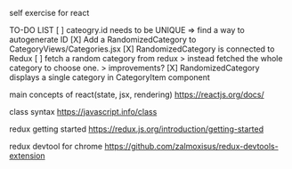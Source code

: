 self exercise for react

TO-DO LIST
[ ] cateogry.id needs to be UNIQUE => find a way to autogenerate ID
[X] Add a RandomizedCategory to CategoryViews/Categories.jsx
    [X] RandomizedCategory is connected to Redux
    [ ] fetch a random category from redux
        > instead fetched the whole category to choose one.
        > improvements?
    [X] RandomizedCategory displays a single category in CategoryItem component


main concepts of react(state, jsx, rendering)
https://reactjs.org/docs/

class syntax
https://javascript.info/class

redux getting started
https://redux.js.org/introduction/getting-started

redux devtool for chrome
https://github.com/zalmoxisus/redux-devtools-extension